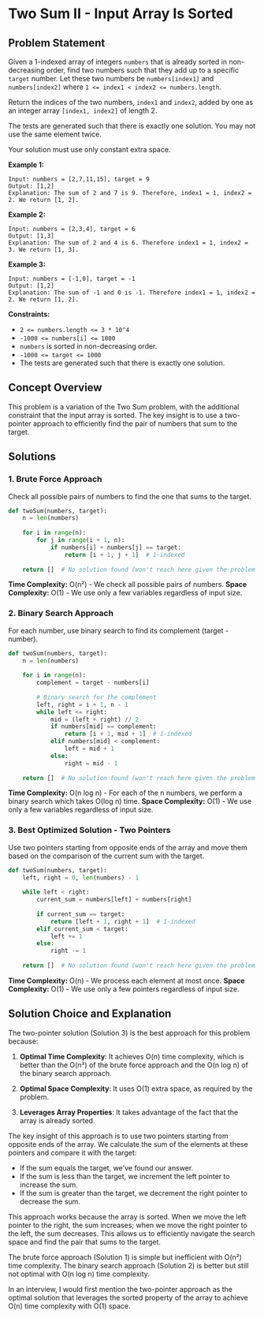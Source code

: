 # Two Sum II - Input Array Is Sorted

## Problem Statement

Given a 1-indexed array of integers `numbers` that is already sorted in non-decreasing order, find two numbers such that they add up to a specific `target` number. Let these two numbers be `numbers[index1]` and `numbers[index2]` where `1 <= index1 < index2 <= numbers.length`.

Return the indices of the two numbers, `index1` and `index2`, added by one as an integer array `[index1, index2]` of length 2.

The tests are generated such that there is exactly one solution. You may not use the same element twice.

Your solution must use only constant extra space.

**Example 1:**
```
Input: numbers = [2,7,11,15], target = 9
Output: [1,2]
Explanation: The sum of 2 and 7 is 9. Therefore, index1 = 1, index2 = 2. We return [1, 2].
```

**Example 2:**
```
Input: numbers = [2,3,4], target = 6
Output: [1,3]
Explanation: The sum of 2 and 4 is 6. Therefore index1 = 1, index2 = 3. We return [1, 3].
```

**Example 3:**
```
Input: numbers = [-1,0], target = -1
Output: [1,2]
Explanation: The sum of -1 and 0 is -1. Therefore index1 = 1, index2 = 2. We return [1, 2].
```

**Constraints:**
- `2 <= numbers.length <= 3 * 10^4`
- `-1000 <= numbers[i] <= 1000`
- `numbers` is sorted in non-decreasing order.
- `-1000 <= target <= 1000`
- The tests are generated such that there is exactly one solution.

## Concept Overview

This problem is a variation of the Two Sum problem, with the additional constraint that the input array is sorted. The key insight is to use a two-pointer approach to efficiently find the pair of numbers that sum to the target.

## Solutions

### 1. Brute Force Approach

Check all possible pairs of numbers to find the one that sums to the target.

```python
def twoSum(numbers, target):
    n = len(numbers)
    
    for i in range(n):
        for j in range(i + 1, n):
            if numbers[i] + numbers[j] == target:
                return [i + 1, j + 1]  # 1-indexed
    
    return []  # No solution found (won't reach here given the problem constraints)
```

**Time Complexity:** O(n²) - We check all possible pairs of numbers.
**Space Complexity:** O(1) - We use only a few variables regardless of input size.

### 2. Binary Search Approach

For each number, use binary search to find its complement (target - number).

```python
def twoSum(numbers, target):
    n = len(numbers)
    
    for i in range(n):
        complement = target - numbers[i]
        
        # Binary search for the complement
        left, right = i + 1, n - 1
        while left <= right:
            mid = (left + right) // 2
            if numbers[mid] == complement:
                return [i + 1, mid + 1]  # 1-indexed
            elif numbers[mid] < complement:
                left = mid + 1
            else:
                right = mid - 1
    
    return []  # No solution found (won't reach here given the problem constraints)
```

**Time Complexity:** O(n log n) - For each of the n numbers, we perform a binary search which takes O(log n) time.
**Space Complexity:** O(1) - We use only a few variables regardless of input size.

### 3. Best Optimized Solution - Two Pointers

Use two pointers starting from opposite ends of the array and move them based on the comparison of the current sum with the target.

```python
def twoSum(numbers, target):
    left, right = 0, len(numbers) - 1
    
    while left < right:
        current_sum = numbers[left] + numbers[right]
        
        if current_sum == target:
            return [left + 1, right + 1]  # 1-indexed
        elif current_sum < target:
            left += 1
        else:
            right -= 1
    
    return []  # No solution found (won't reach here given the problem constraints)
```

**Time Complexity:** O(n) - We process each element at most once.
**Space Complexity:** O(1) - We use only a few pointers regardless of input size.

## Solution Choice and Explanation

The two-pointer solution (Solution 3) is the best approach for this problem because:

1. **Optimal Time Complexity**: It achieves O(n) time complexity, which is better than the O(n²) of the brute force approach and the O(n log n) of the binary search approach.

2. **Optimal Space Complexity**: It uses O(1) extra space, as required by the problem.

3. **Leverages Array Properties**: It takes advantage of the fact that the array is already sorted.

The key insight of this approach is to use two pointers starting from opposite ends of the array. We calculate the sum of the elements at these pointers and compare it with the target:
- If the sum equals the target, we've found our answer.
- If the sum is less than the target, we increment the left pointer to increase the sum.
- If the sum is greater than the target, we decrement the right pointer to decrease the sum.

This approach works because the array is sorted. When we move the left pointer to the right, the sum increases; when we move the right pointer to the left, the sum decreases. This allows us to efficiently navigate the search space and find the pair that sums to the target.

The brute force approach (Solution 1) is simple but inefficient with O(n²) time complexity. The binary search approach (Solution 2) is better but still not optimal with O(n log n) time complexity.

In an interview, I would first mention the two-pointer approach as the optimal solution that leverages the sorted property of the array to achieve O(n) time complexity with O(1) space.
